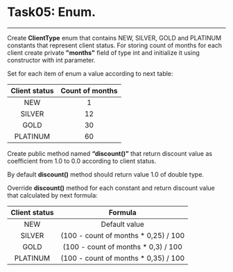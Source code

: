 # Task05: Enum.

---
Create **ClientType** enum that contains NEW, SILVER, GOLD and PLATINUM constants that represent client status.
For storing count of months for each client create private **"months"** field of type int and initialize it using constructor with int parameter.

Set for each item of enum a value according to next table:

|Client status | Count of months|
| :---:        |       :---:    |
|NEW           |         1      |
|SILVER        |        12      |
|GOLD          |       30       |
|PLATINUM      |       60       |

Create public method named **“discount()”** that return discount value as coefficient from 1.0 to 0.0 according to client status.

By default **discount()** method should return value 1.0 of double type.

Override **discount()** method for each constant and return discount value that calculated by next formula:

|Client status | Formula|
| :---:        |   :---:    |
|NEW           |Default value|
|SILVER        |(100 - count of months * 0,25) / 100|
|GOLD          |(100 - count of months * 0,3) / 100|
|PLATINUM      |(100 - count of months * 0,35) / 100|